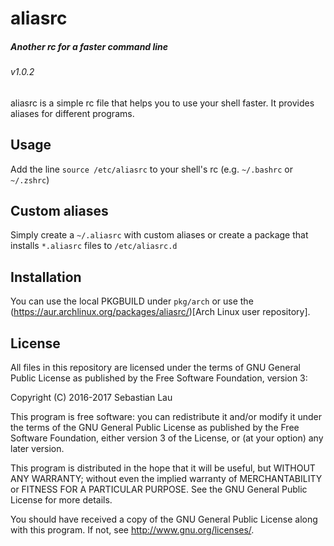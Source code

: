 # aliasrc
##### Another rc for a faster command line
###### v1.0.2

aliasrc is a simple rc file that helps you to use your shell faster.
It provides aliases for different programs.

## Usage

Add the line `source /etc/aliasrc` to your shell's rc (e.g. `~/.bashrc` or `~/.zshrc`)

## Custom aliases

Simply create a `~/.aliasrc` with custom aliases or create a package that installs `*.aliasrc` files to `/etc/aliasrc.d`

## Installation

You can use the local PKGBUILD under `pkg/arch` or use the (https://aur.archlinux.org/packages/aliasrc/)[Arch Linux user repository].

## License

All files in this repository are licensed under the terms of GNU General Public License as published by the Free Software Foundation, version 3:

Copyright (C) 2016-2017 Sebastian Lau <lauseb644 _at_ gmail _dot_ com>

This program is free software: you can redistribute it and/or modify
it under the terms of the GNU General Public License as published by
the Free Software Foundation, either version 3 of the License, or
(at your option) any later version.

This program is distributed in the hope that it will be useful,
but WITHOUT ANY WARRANTY; without even the implied warranty of
MERCHANTABILITY or FITNESS FOR A PARTICULAR PURPOSE.  See the
GNU General Public License for more details.

You should have received a copy of the GNU General Public License
along with this program.  If not, see <http://www.gnu.org/licenses/>.

